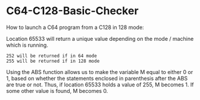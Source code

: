 # C64-C128-Basic-Checker

How to launch a C64 program from a C128 in 128 mode:

Location 65533 will return a unique value depending on the mode / machine which is running.

    252 will be returned if in 64 mode
    255 will be returned if in 128 mode

Using the ABS function allows us to make the variable M equal to either 0 or 1, based on 
whether the statements enclosed in parenthesis after the ABS are true or not. Thus, if 
location 65533 holds a value of 255, M becomes 1. If some other value is found, M becomes 0.
